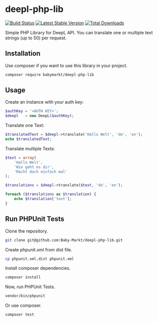 # deepl-php-lib

[![Build Status](https://travis-ci.org/Baby-Markt/deepl-php-lib.svg?branch=master)](https://travis-ci.org/Baby-Markt/deepl-php-lib)
[![Latest Stable Version](https://poser.pugx.org/babymarkt/deepl-php-lib/v/stable.svg)](https://packagist.org/packages/babymarkt/deepl-php-lib)
[![Total Downloads](https://poser.pugx.org/babymarkt/deepl-php-lib/downloads.png)](https://packagist.org/packages/babymarkt/deepl-php-lib)

Simple PHP Library for DeepL API. You can translate one or multiple text strings (up to 50) per request.

## Installation

Use composer if you want to use this library in your project.

```bash
composer require babymarkt/deepl-php-lib
```

## Usage

Create an instance with your auth key:

```php
$authKey = '<AUTH KEY>';
$deepl   = new DeepL($authKey);
```

Translate one Text:

```php
$translatedText = $deepl->translate('Hallo Welt', 'de', 'en');
echo $translatedText;
```

Translate multiple Texts:

```php
$text = array(
    'Hallo Welt',
    'Wie geht es dir',
    'Macht doch einfach mal'
);

$translations = $deepl->translate($text, 'de', 'en');

foreach ($translations as $translation) {
    echo $translation['text'];
}
```

## Run PHPUnit Tests

Clone the repository.

```bash
git clone git@github.com:Baby-Markt/deepl-php-lib.git
```

Create phpunit.xml from dist file.

```bash
cp phpunit.xml.dist phpunit.xml
```

Install composer dependencies.

```bash
composer install
```

Now, run PHPUnit Tests.

```bash
vendor/bin/phpunit
```

Or use composer.

```bash
composer test
```
